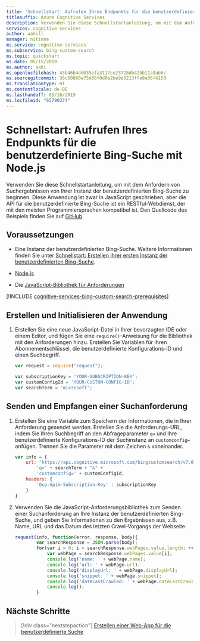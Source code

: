 ```yaml
---
title: 'Schnellstart: Aufrufen Ihres Endpunkts für die benutzerdefinierte Bing-Suche mit Node.js | Microsoft-Dokumentation'
titlesuffix: Azure Cognitive Services
description: Verwenden Sie diese Schnellstartanleitung, um mit dem Anfordern von Suchergebnissen von Ihrer Instanz der benutzerdefinierten Bing-Suche mit Node.js zu beginnen.
services: cognitive-services
author: aahill
manager: nitinme
ms.service: cognitive-services
ms.subservice: bing-custom-search
ms.topic: quickstart
ms.date: 05/15/2019
ms.author: aahi
ms.openlocfilehash: 43b46b4dd035efa3117ce23728db42bb11a9ab6c
ms.sourcegitcommit: 36c50860e75d86f0d0e2be9e3213ffa9a06f4150
ms.translationtype: HT
ms.contentlocale: de-DE
ms.lasthandoff: 05/16/2019
ms.locfileid: "65790274"
---
```

# <a name="quickstart-call-your-bing-custom-search-endpoint-using-nodejs"></a>Schnellstart: Aufrufen Ihres Endpunkts für die benutzerdefinierte Bing-Suche mit Node.js

Verwenden Sie diese Schnellstartanleitung, um mit dem Anfordern von Suchergebnissen von Ihrer Instanz der benutzerdefinierten Bing-Suche zu beginnen. Diese Anwendung ist zwar in JavaScript geschrieben, aber die API für die benutzerdefinierte Bing-Suche ist ein RESTful-Webdienst, der mit den meisten Programmiersprachen kompatibel ist. Den Quellcode des Beispiels finden Sie auf [GitHub](https://github.com/Azure-Samples/cognitive-services-REST-api-samples/blob/master/nodejs/Search/BingCustomSearchv7.js).

## <a name="prerequisites"></a>Voraussetzungen

- Eine Instanz der benutzerdefinierten Bing-Suche. Weitere Informationen finden Sie unter [Schnellstart: Erstellen Ihrer ersten Instanz der benutzerdefinierten Bing-Suche](quick-start.md).

- [Node.js](https://www.nodejs.org/)

- Die [JavaScript-Bibliothek für Anforderungen](https://github.com/request/request)

[!INCLUDE [cognitive-services-bing-custom-search-prerequisites](../../../includes/cognitive-services-bing-custom-search-signup-requirements.md)]

## <a name="create-and-initialize-the-application"></a>Erstellen und Initialisieren der Anwendung

1. Erstellen Sie eine neue JavaScript-Datei in Ihrer bevorzugten IDE oder einem Editor, und fügen Sie eine `require()`-Anweisung für die Bibliothek mit den Anforderungen hinzu. Erstellen Sie Variablen für Ihren Abonnementschlüssel, die benutzerdefinierte Konfigurations-ID und einen Suchbegriff. 

    ```javascript
    var request = require("request");
    
    var subscriptionKey = 'YOUR-SUBSCRIPTION-KEY';
    var customConfigId = 'YOUR-CUSTOM-CONFIG-ID';
    var searchTerm = 'microsoft';
    ```

## <a name="send-and-receive-a-search-request"></a>Senden und Empfangen einer Suchanforderung 

1. Erstellen Sie eine Variable zum Speichern der Informationen, die in Ihrer Anforderung gesendet werden. Erstellen Sie die Anforderungs-URL, indem Sie Ihren Suchbegriff an den Abfrageparameter `q=` und Ihre benutzerdefinierte Konfigurations-ID der Suchinstanz an `customconfig=` anfügen. Trennen Sie die Parameter mit dem Zeichen `&` voneinander. 

    ```javascript
    var info = {
        url: 'https://api.cognitive.microsoft.com/bingcustomsearch/v7.0/search?' + 
            'q=' + searchTerm + "&" +
            'customconfig=' + customConfigId,
        headers: {
            'Ocp-Apim-Subscription-Key' : subscriptionKey
        }
    }
    ```

1. Verwenden Sie die JavaScript-Anforderungsbibliothek zum Senden einer Suchanforderung an Ihre Instanz der benutzerdefinierten Bing-Suche, und geben Sie Informationen zu den Ergebnissen aus, z.B. Name, URL und das Datum des letzten Crawl-Vorgangs der Webseite.

    ```javascript
    request(info, function(error, response, body){
            var searchResponse = JSON.parse(body);
            for(var i = 0; i < searchResponse.webPages.value.length; ++i){
                var webPage = searchResponse.webPages.value[i];
                console.log('name: ' + webPage.name);
                console.log('url: ' + webPage.url);
                console.log('displayUrl: ' + webPage.displayUrl);
                console.log('snippet: ' + webPage.snippet);
                console.log('dateLastCrawled: ' + webPage.dateLastCrawled);
                console.log();
            }
    ```

## <a name="next-steps"></a>Nächste Schritte

> [!div class="nextstepaction"]
> [Erstellen einer Web-App für die benutzerdefinierte Suche](./tutorials/custom-search-web-page.md)
